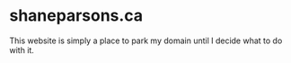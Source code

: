 # shaneparsons.ca

This website is simply a place to park my domain until I decide what to do with it.
